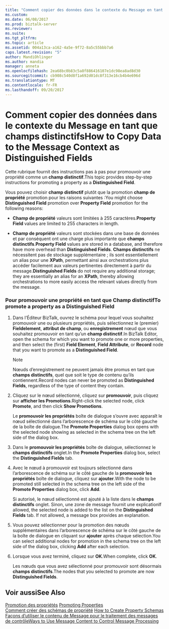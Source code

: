 ```yaml
---
title: "Comment copier des données dans le contexte du Message en tant que les champs distinctifs | Documents Microsoft"
ms.custom: 
ms.date: 06/08/2017
ms.prod: biztalk-server
ms.reviewer: 
ms.suite: 
ms.tgt_pltfrm: 
ms.topic: article
ms.assetid: 004a13ca-a162-4a5e-9f72-8a5c55bbb7a6
caps.latest.revision: "5"
author: MandiOhlinger
ms.author: mandia
manager: anneta
ms.openlocfilehash: 2ea68bc0b83c5a8f886416107e1dc98ea8ad8d30
ms.sourcegitcommit: cb908c540d8f1a692d01dc8f313e16cb4b4e696d
ms.translationtype: MT
ms.contentlocale: fr-FR
ms.lasthandoff: 09/20/2017
---
```

# <a name="how-to-copy-data-to-the-message-context-as-distinguished-fields"></a><span data-ttu-id="99249-102">Comment copier des données dans le contexte du Message en tant que champs distinctifs</span><span class="sxs-lookup"><span data-stu-id="99249-102">How to Copy Data to the Message Context as Distinguished Fields</span></span>
<span data-ttu-id="99249-103">Cette rubrique fournit des instructions pas à pas pour promouvoir une propriété comme un **champ distinctif**.</span><span class="sxs-lookup"><span data-stu-id="99249-103">This topic provides step-by-step instructions for promoting a property as a **Distinguished Field**.</span></span>  
  
 <span data-ttu-id="99249-104">Vous pouvez choisir **champ distinctif** plutôt que la promotion **champ de propriété** promotion pour les raisons suivantes :</span><span class="sxs-lookup"><span data-stu-id="99249-104">You might choose **Distinguished Field** promotion over **Property Field** promotion for the following reasons:</span></span>  
  
-   <span data-ttu-id="99249-105">**Champ de propriété** valeurs sont limitées à 255 caractères.</span><span class="sxs-lookup"><span data-stu-id="99249-105">**Property Field** values are limited to 255 characters in length.</span></span>  
  
-   <span data-ttu-id="99249-106">**Champ de propriété** valeurs sont stockées dans une base de données et par conséquent ont une charge plus importante que **champs distinctifs**.</span><span class="sxs-lookup"><span data-stu-id="99249-106">**Property Field** values are stored in a database, and therefore have more overhead than **Distinguished Fields**.</span></span> <span data-ttu-id="99249-107">**Champs distinctifs** ne nécessitent pas de stockage supplémentaire ; ils sont essentiellement un alias pour une **XPath**, permettant ainsi aux orchestrations plus accéder facilement aux valeurs pertinentes directement à partir du message.</span><span class="sxs-lookup"><span data-stu-id="99249-107">**Distinguished Fields** do not require any additional storage; they are essentially an alias for an **XPath**, thereby allowing orchestrations to more easily access the relevant values directly from the message.</span></span>  
  
### <a name="to-promote-a-property-as-a-distinguished-field"></a><span data-ttu-id="99249-108">Pour promouvoir une propriété en tant que Champ distinctif</span><span class="sxs-lookup"><span data-stu-id="99249-108">To promote a property as a Distinguished Field</span></span>  
  
1.  <span data-ttu-id="99249-109">Dans l’Éditeur BizTalk, ouvrez le schéma pour lequel vous souhaitez promouvoir une ou plusieurs propriétés, puis sélectionnez le (premier) **Fieldelement**, **attribut de champ**, ou **enregistrement** nœud que vous souhaitez promouvoir en tant qu’un **champ distinctif**.</span><span class="sxs-lookup"><span data-stu-id="99249-109">In BizTalk Editor, open the schema for which you want to promote one or more properties, and then select the (first) **Field Element**, **Field Attribute**, or **Record** node that you want to promote as a **Distinguished Field**.</span></span>  
  
    > [!NOTE]
    >  <span data-ttu-id="99249-110">Nœuds d’enregistrement ne peuvent jamais être promus en tant que **champs distinctifs**, quel que soit le type de contenu qu’ils contiennent.</span><span class="sxs-lookup"><span data-stu-id="99249-110">Record nodes can never be promoted as **Distinguished Fields**, regardless of the type of content they contain.</span></span>  
  
2.  <span data-ttu-id="99249-111">Cliquez sur le nœud sélectionné, cliquez sur **promouvoir**, puis cliquez sur **afficher les Promotions**.</span><span class="sxs-lookup"><span data-stu-id="99249-111">Right-click the selected node, click **Promote**, and then click **Show Promotions**.</span></span>  
  
     <span data-ttu-id="99249-112">Le **promouvoir les propriétés** boîte de dialogue s’ouvre avec apparaît le nœud sélectionné dans l’arborescence de schéma sur le côté gauche de la boîte de dialogue.</span><span class="sxs-lookup"><span data-stu-id="99249-112">The **Promote Properties** dialog box opens with the selected node showing as selected in the schema tree on the left side of the dialog box.</span></span>  
  
3.  <span data-ttu-id="99249-113">Dans le **promouvoir les propriétés** boîte de dialogue, sélectionnez le **champs distinctifs** onglet.</span><span class="sxs-lookup"><span data-stu-id="99249-113">In the **Promote Properties** dialog box, select the **Distinguished Fields** tab.</span></span>  
  
4.  <span data-ttu-id="99249-114">Avec le nœud à promouvoir est toujours sélectionné dans l’arborescence de schéma sur le côté gauche de la **promouvoir les propriétés** boîte de dialogue, cliquez sur **ajouter**.</span><span class="sxs-lookup"><span data-stu-id="99249-114">With the node to be promoted still selected in the schema tree on the left side of the **Promote Properties** dialog box, click **Add**.</span></span>  
  
     <span data-ttu-id="99249-115">Si autorisé, le nœud sélectionné est ajouté à la liste dans le **champs distinctifs** onglet. Sinon, une zone de message fournit une explication</span><span class="sxs-lookup"><span data-stu-id="99249-115">If allowed, the selected node is added to the list on the **Distinguished Fields** tab. If not allowed, a message box provides an explanation.</span></span>  
  
5.  <span data-ttu-id="99249-116">Vous pouvez sélectionner pour la promotion des nœuds supplémentaires dans l’arborescence de schéma sur le côté gauche de la boîte de dialogue en cliquant sur **ajouter** après chaque sélection.</span><span class="sxs-lookup"><span data-stu-id="99249-116">You can select additional nodes for promotion in the schema tree on the left side of the dialog box, clicking **Add** after each selection.</span></span>  
  
6.  <span data-ttu-id="99249-117">Lorsque vous avez terminé, cliquez sur **OK**.</span><span class="sxs-lookup"><span data-stu-id="99249-117">When complete, click **OK**.</span></span>  
  
     <span data-ttu-id="99249-118">Les nœuds que vous avez sélectionné pour promouvoir sont désormais **champs distinctifs**.</span><span class="sxs-lookup"><span data-stu-id="99249-118">The nodes that you selected to promote are now **Distinguished Fields**.</span></span>  
  
## <a name="see-also"></a><span data-ttu-id="99249-119">Voir aussi</span><span class="sxs-lookup"><span data-stu-id="99249-119">See Also</span></span>  
 <span data-ttu-id="99249-120">[Promotion des propriétés](../core/promoting-properties.md) </span><span class="sxs-lookup"><span data-stu-id="99249-120">[Promoting Properties](../core/promoting-properties.md) </span></span>  
 <span data-ttu-id="99249-121">[Comment créer des schémas de propriété](../core/how-to-create-property-schemas.md) </span><span class="sxs-lookup"><span data-stu-id="99249-121">[How to Create Property Schemas](../core/how-to-create-property-schemas.md) </span></span>  
 [<span data-ttu-id="99249-122">Façons d’utiliser le contenu de Message pour le traitement des messages de contrôle</span><span class="sxs-lookup"><span data-stu-id="99249-122">Ways to Use Message Content to Control Message Processing</span></span>](../core/ways-to-use-message-content-to-control-message-processing.md)
